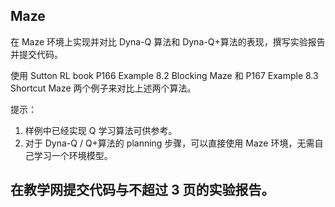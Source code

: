 ## Maze

在 Maze 环境上实现并对比 Dyna-Q 算法和 Dyna-Q+算法的表现，撰写实验报告并提交代码。

使用 Sutton RL book P166 Example 8.2 Blocking Maze 和 P167 Example 8.3 Shortcut Maze 两个例子来对比上述两个算法。

提示：

1. 样例中已经实现 Q 学习算法可供参考。
2. 对于 Dyna-Q / Q+算法的 planning 步骤，可以直接使用 Maze 环境，无需自己学习一个环境模型。

## 在教学网提交代码与不超过 3 页的实验报告。

